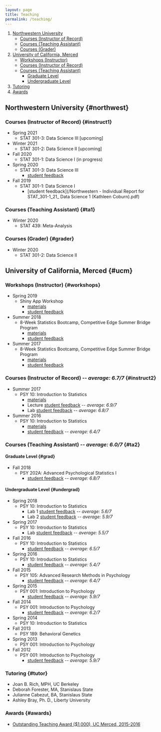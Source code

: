 ```yaml
---
layout: page
title: Teaching
permalink: /teaching/
---
```


1. [Northwestern University](#northwest)
    - [Courses (Instructor of Record)](#instruct1)
    - [Courses (Teaching Assistant)](#ta1)
    - [Courses (Grader)](#grader)
2. [University of California, Merced](#ucm)
    - [Workshops (Instructor)](#workshops)
    - [Courses (Instructor of Record)](#instruct2)
    - [Courses (Teaching Assistant)](#ta2)
        - [Graduate Level](#grad)
        - [Undergraduate Level](#undergrad)
3. [Tutoring](#tutor)
4. [Awards](#awards)

## Northwestern University {#northwest}

### Courses (Instructor of Record) {#instruct1}

* Spring 2021
  + STAT 301-3: Data Science III [upcoming]
* Winter 2021
  + STAT 301-2: Data Science II [upcoming]
* Fall 2020
  + STAT 301-1: Data Science I (in progress)
* Spring 2020
  + STAT 301-3: Data Science III
    - [student feedback](/stat_301-3_spring2020.pdf)
* Fall 2019
  + STAT 301-1: Data Science I
    - [student feedback](/Northwestern - Individual Report for STAT_301-1_21_ Data Science 1 (Kathleen Coburn).pdf)

### Courses (Teaching Assistant) {#ta1}

* Winter 2020
  + STAT 439: Meta-Analysis
  
### Courses (Grader) {#grader}

* Winter 2020
  + STAT 301-2: Data Science II

## University of California, Merced {#ucm}

### Workshops (Instructor) {#workshops}

* Spring 2019
  + Shiny App Workshop
    - [materials](https://osf.io/69j37/)
    - [student feedback](/Shiny_Workshop_2019.csv)
* Summer 2018
  + 8-Week Statistics Bootcamp, Competitive Edge Summer Bridge Program
    - [materials](https://ucmerced.box.com/v/ucmstatsworkshop2018)
    - [student feedback](/Summer_Bridge_2017.pdf)
* Summer 2017
  + 8-Week Statistics Bootcamp, Competitive Edge Summer Bridge Program
    - [materials](https://ucmerced.app.box.com/v/ucmstatsworkshop)
    - [student feedback](/Summer_Bridge_2018.pdf)

### Courses (Instructor of Record)  -- *average: 6.7/7* {#instruct2}

* Summer 2017
  + PSY 10: Introduction to Statistics
    - [materials](https://www.dropbox.com/sh/a220cdf10rhfjpa/AADnANiIDvZWyAzSjytJYobwa?dl=0)
    - Lecture [student feedback](/SUM2017B&C-PSY_010_02_Analysis_of_Psychological_Data.pdf) -- *average: 6.9/7*
    - Lab [student feedback](/SUM2017B&C-PSY_010L_02_Analysis_of_Psych_Data_Lab.pdf) --  *average: 6.8/7*
* Summer 2016
  + PSY 10: Introduction to Statistics
    - [materials](https://www.dropbox.com/s/97776wxxyto9chw/Spring_2016_materials.zip?dl=0)
    - [student feedback](/SUM2016A-PSY_010_01_Analysis_of_Psychological_Data_(201620-20484-100156913).pdf) -- *average: 6.4/7*

### Courses (Teaching Assistant) -- *average: 6.0/7* {#ta2}

#### Graduate Level {#grad}

* Fall 2018
  + PSY 202A: Advanced Psychological Statistics I
    - [student feedback](/F2017-PSY_202A_01_Adv_Psych_Statistics_I.pdf) -- *average: 6.8/7*

#### Undergraduate Level {#undergrad}

* Spring 2018
  + PSY 10: Introduction to Statistics
    - Lab 1 [student feedback](/SP18-PSY_010_21L_Analysis_of_Psychological_Data.pdf) -- *average: 5.6/7*
    - Lab 2 [student feedback](/SP18-PSY_010_22L_Analysis_of_Psychological_Data.pdf) -- *average: 5.9/7*
* Spring 2017
  + PSY 10: Introduction to Statistics
    - Lab [student feedback](/Spring_2017-PSY_010L_10_Analysis_of_Psych_Data_Lab.pdf) -- *average: 5.5/7*
* Fall 2016
  + PSY 10: Introduction to Statistics
    - [student feedback](/Fall_2016-PSY_010_03_Analysis_of_Psychological_Data_(201630-35756-100156913).pdf) -- *average: 6.5/7*
* Spring 2016
  + PSY 10: Introduction to Statistics
    - [student feedback](/SP2016-PSY_010_03_Analysis_of_Psychological_Data.pdf) -- *average: 5.4/7*
* Fall 2015
  + PSY 105: Advanced Research Methods in Psychology
    - [student feedback](/F2015_-PSY_105_01_Adv_Research_Methods_in_Psych.pdf) -- *average: 6.4/7*
* Spring 2015
  + PSY 001: Introduction to Psychology
    - [student feedback](/SP_2015-PSY_001_02_Introduction_to_Psychology.pdf) -- *average: 5.9/7*
* Fall 2014
  + PSY 001: Introduction to Psychology
    - [student feedback](/F2014-PSY_001_01_Introduction_to_Psychology_(201430-30073-100156913).pdf) -- *average: 6.2/7*
* Spring 2014
  + PSY 10: Introduction to Statistics
* Fall 2013
  + PSY 189: Behavioral Genetics
* Spring 2013
  + PSY 001: Introduction to Psychology
* Fall 2012
  + PSY 001: Introduction to Psychology
    - [student feedback](/F2012-PSY_001_01_Introduction_to_Psychology.pdf) -- *average: 5.9/7*

### Tutoring {#tutor}

* Joan B. Rich, MPH, UC Berkeley
* Deborah Forester, MA, Stanislaus State
* Julianne Cabezut, BA, Stanislaus State
* Ashley Bray, Ph. D., Liberty University

### Awards {#awards}

* [Outstanding Teaching Award ($1,000), UC Merced, 2015-2016](https://graduatedivision.ucmerced.edu/current-students/awards)
